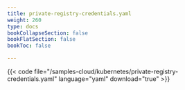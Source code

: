 ```yaml
---
title: private-registry-credentials.yaml
weight: 260
type: docs
bookCollapseSection: false
bookFlatSection: false
bookToc: false

---
```


{{< code file="/samples-cloud/kubernetes/private-registry-credentials.yaml" language="yaml" download="true" >}}

